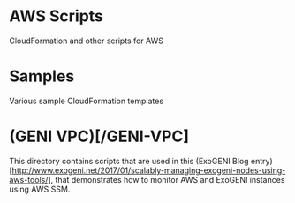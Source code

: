 # AWS Scripts

CloudFormation and other scripts for AWS 

# Samples

Various sample CloudFormation templates

# (GENI VPC)[/GENI-VPC]

This directory contains scripts that are used in this (ExoGENI Blog entry)[http://www.exogeni.net/2017/01/scalably-managing-exogeni-nodes-using-aws-tools/], that demonstrates how to monitor AWS and ExoGENI instances using AWS SSM. 
